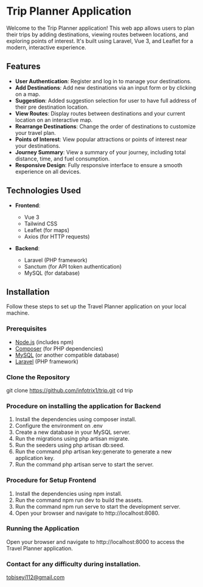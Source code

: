# Trip Planner Application

Welcome to the Trip Planner application! This web app allows users to plan their trips by adding destinations, viewing routes between locations, and exploring points of interest. It's built using Laravel, Vue 3, and Leaflet for a modern, interactive experience.

## Features

- **User Authentication**: Register and log in to manage your destinations.
- **Add Destinations**: Add new destinations via an input form or by clicking on a map.
- **Suggestion**: Added suggestion selection for user to have full address of their pre destination location.
- **View Routes**: Display routes between destinations and your current location on an interactive map.
- **Rearrange Destinations**: Change the order of destinations to customize your travel plan.
- **Points of Interest**: View popular attractions or points of interest near your destinations.
- **Journey Summary**: View a summary of your journey, including total distance, time, and fuel consumption.
- **Responsive Design**: Fully responsive interface to ensure a smooth experience on all devices.

## Technologies Used

- **Frontend**:
  - Vue 3
  - Tailwind CSS
  - Leaflet (for maps)
  - Axios (for HTTP requests)

- **Backend**:
  - Laravel (PHP framework)
  - Sanctum (for API token authentication)
  - MySQL (for database)

## Installation

Follow these steps to set up the Travel Planner application on your local machine.

### Prerequisites

- [Node.js](https://nodejs.org/) (includes npm)
- [Composer](https://getcomposer.org/) (for PHP dependencies)
- [MySQL](https://www.mysql.com/) (or another compatible database)
- [Laravel](https://laravel.com/) (PHP framework)

### Clone the Repository

git clone https://github.com/infotrix1/trip.git
cd trip

### Procedure on installing the application for Backend

1. Install the dependencies using composer install.
2. Configure the environment on .env
3. Create a new database in your MySQL server.
4. Run the migrations using php artisan migrate.
5. Run the seeders using php artisan db:seed.
6. Run the command php artisan key:generate to generate a new application key.
7. Run the command php artisan serve to start the server.

### Procedure for Setup Frontend
1. Install the dependencies using npm install.
2. Run the command npm run dev to build the assets.
2. Run the command npm run serve to start the development server.
3. Open your browser and navigate to http://localhost:8080.

### Running the Application

Open your browser and navigate to http://localhost:8000 to access the Travel Planner application.

### Contact for any difficulty during installation.
tobiseyi112@gmail.com
